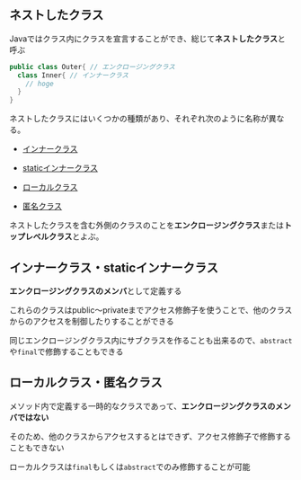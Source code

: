 ## ネストしたクラス

Javaではクラス内にクラスを宣言することができ、総じて**ネストしたクラス**と呼ぶ

```Java
public class Outer{ // エンクロージングクラス
  class Inner{ // インナークラス
    // hoge
  }
}
```

ネストしたクラスにはいくつかの種類があり、それぞれ次のように名称が異なる。

- [インナークラス](/インナークラス)

- [staticインナークラス](/staticインナークラス)

- [ローカルクラス](/ローカルクラス)

- [匿名クラス](/匿名クラス)

ネストしたクラスを含む外側のクラスのことを**エンクロージングクラス**または**トップレベルクラス**とよぶ。

## インナークラス・staticインナークラス

**エンクロージングクラスのメンバ**として定義する

これらのクラスはpublic～privateまでアクセス修飾子を使うことで、他のクラスからのアクセスを制御したりすることができる

同じエンクロージングクラス内にサブクラスを作ることも出来るので、`abstract`や`final`で修飾することもできる

## ローカルクラス・匿名クラス

メソッド内で定義する一時的なクラスであって、**エンクロージングクラスのメンバではない**

そのため、他のクラスからアクセスするとはできず、アクセス修飾子で修飾することもできない

ローカルクラスは`final`もしくは`abstract`でのみ修飾することが可能

